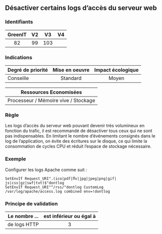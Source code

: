 ## Désactiver certains logs d’accès du serveur web

### Identifiants

| GreenIT |  V2  |  V3  |  V4  |
|:-------:|:----:|:----:|:----:|
|   82   | 99  | 103  |      |

### Indications

| Degré de priorité |      Mise en oeuvre       |  Impact écologique    | 
|-------------------|:-------------------------:|:---------------------:|
| Conseille         |  Standard                 |    Moyen              | 


|Ressources Economisées                                      |
|:----------------------------------------------------------:|
|  Processeur / Mémoire vive / Stockage  |

### Règle

Les logs d’accès du serveur web pouvant devenir très volumineux en fonction du trafic, il est recommandé de désactiver tous ceux qui ne sont pas indispensables. En limitant le nombre d’événements consignés dans le log de l’application, on évite des écritures sur le disque, ce qui limite la consommation de cycles CPU et réduit l’espace de stockage nécessaire.

### Exemple

Configurer les logs Apache comme suit :
```apacheconf
SetEnvIf Request_URI".(ico|pdf|ﬂv|jpg|jpeg|png|gif| js|css|gz|swf|txt)$"dontlog
SetEnvIf Request_URI"^/rss/"dontlog CustomLog /var/log/apache/access.log combined env=!dontlog
```
### Principe de validation

| Le nombre ...     | est inférieur ou égal à   |  
|-------------------|:-------------------------:|
|de logs HTTP   | 3  |
